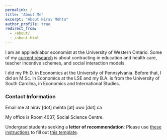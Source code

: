 ```yaml
---
permalink: /
title: "About Me"
excerpt: "About Nirav Mehta"
author_profile: true
redirect_from: 
  - /about/
  - /about.html
---
```



I am an applied/labor economist at the University of Western Ontario. 
Some of my [current research](/curr_research) is about contracting in education and health care, teacher incentive schemes, and social interaction models.

I did my Ph.D. in Economics at the University of Pennsylvania. 
Before that, I did an M.Sc. in Economics at the LSE and my B.A. is from the University of South Carolina, in Economics and International Studies.

### Contact Information

Email me at nirav [dot] mehta [at] uwo [dot] ca

My office is Room 4037, Social Science Centre. 

Undergrad students seeking a **letter of recommendation**: Please use [these instructions](/files/teaching/nirav_instructions.pdf) to fill out [this template](/files/teaching/nirav_instructions_template.ods).

